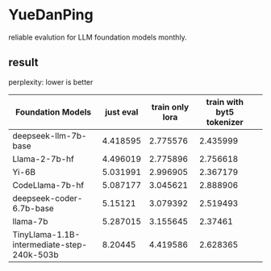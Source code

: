 # YueDanPing
reliable evalution for LLM foundation models monthly.


## result
perplexity: lower is better

| Foundation Models                          | just eval | train only lora | train with byt5 tokenizer |   |
|--------------------------------------------|-----------|-----------------|---------------------------|---|
| deepseek-llm-7b-base                       | 4.418595  | 2.775576        | 2.435999                  |   |
| Llama-2-7b-hf                              | 4.496019  | 2.775896        | 2.756618                  |   |
| Yi-6B                                      | 5.031991  | 2.996905        | 2.367179                  |   |
| CodeLlama-7b-hf                            | 5.087177  | 3.045621        | 2.888906                  |   |
| deepseek-coder-6.7b-base                   | 5.15121   | 3.079392        | 2.519493                  |   |
| llama-7b                                   | 5.287015  | 3.155645        | 2.37461                   |   |
| TinyLlama-1.1B-intermediate-step-240k-503b | 8.20445   | 4.419586        | 2.628365                  |   |